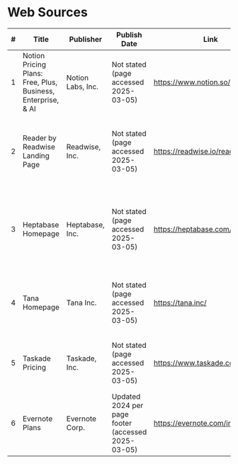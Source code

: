 # Web Sources

| # | Title | Publisher | Publish Date | Link | Notes |
|---|--------|-----------|--------------|------|-------|
| 1 | Notion Pricing Plans: Free, Plus, Business, Enterprise, & AI | Notion Labs, Inc. | Not stated (page accessed 2025-03-05) | https://www.notion.so/pricing | Lists tiered workspace pricing and AI add-ons relevant for competitive positioning. |
| 2 | Reader by Readwise Landing Page | Readwise, Inc. | Not stated (page accessed 2025-03-05) | https://readwise.io/read | Highlights unified reading inbox, annotations, and integrations for comparison. |
| 3 | Heptabase Homepage | Heptabase, Inc. | Not stated (page accessed 2025-03-05) | https://heptabase.com/ | Showcases visual whiteboards, knowledge mapping, and offline access used in competitor analysis. |
| 4 | Tana Homepage | Tana Inc. | Not stated (page accessed 2025-03-05) | https://tana.inc/ | Details AI-native workspace, supertags, and meeting agent features for benchmarking. |
| 5 | Taskade Pricing | Taskade, Inc. | Not stated (page accessed 2025-03-05) | https://www.taskade.com/pricing | Provides AI workspace pricing tiers with agent automation features. |
| 6 | Evernote Plans | Evernote Corp. | Updated 2024 per page footer (accessed 2025-03-05) | https://evernote.com/intl/en/plans | Breaks down free vs. paid note-taking plans and AI search for context. |
